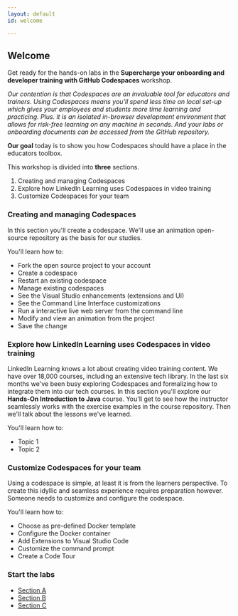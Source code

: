 ```yaml
---
layout: default
id: welcome

---
```


## Welcome
Get ready for the hands-on labs in the **Supercharge your onboarding and developer training with GitHub Codespaces** workshop. 

*Our contention is that Codespaces are an invaluable tool for educators and trainers. Using Codespaces means you'll spend less time on local set-up which gives your employees and students more time learning and practicing. Plus. it is an isolated in-browser development environment that allows for risk-free learning on any machine in seconds. And your labs or onboarding documents can be accessed from the GitHub repository.*

**Our goal** today is to show you how Codespaces should have a place in the educators toolbox. 

This workshop is divided into **three** sections.

1. Creating and managing Codespaces
2. Explore how LinkedIn Learning uses Codespaces in video training
3. Customize Codespaces for your team

### Creating and managing Codespaces

In this section you'll create a codespace.  We'll use an animation open-source repository as the basis for our studies.

You'll learn how to:

* Fork the open source project to your account
* Create a codespace
* Restart an existing codespace
* Manage existing codespaces
* See the Visual Studio enhancements (extensions and UI)
* See the Command Line Interface customizations
* Run a interactive live web server from the command line
* Modify and view an animation from the project
* Save the change

###	Explore how LinkedIn Learning uses Codespaces in video training

LinkedIn Learning knows a lot about creating video training content. We have over 18,000 courses, including an extensive tech library. In the last six months we've been busy exploring Codespaces and formalizing how to integrate them into our tech courses. In this section you'll explore our **Hands-On Introduction to Java** course. You'll get to see how the instructor seamlessly works with the exercise examples in the course repository. Then we'll talk about the lessons we've learned.

You'll learn how to:

* Topic 1
* Topic 2

### Customize Codespaces for your team

Using a codespace is simple, at least it is from the learners perspective. To create this idyllic and seamless experience requires preparation however. 
Someone needs to customize and configure the codespace.

You'll learn how to:

* Choose as pre-defined Docker template
* Configure the Docker container
* Add Extensions to Visual Studio Code
* Customize the command prompt
* Create a Code Tour

### Start the labs

* <a href="/walt/">Section A</a>
* <a href="/morten/">Section B</a>
* <a href="/ray/">Section C</a>
